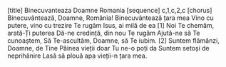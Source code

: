 [title] Binecuvanteaza Doamne Romania
[sequence] c,1,c,2,c
[chorus]
Binecuvântează, Doamne, România!
Binecuvântează țara mea
Vino cu putere, vino cu trezire
Te rugăm Isus, ai milă de ea
[1]
Noi Te chemăm, arată-Ți puterea
Dă-ne credință, din nou Te rugăm
Ajută-ne să Te cunoaștem,
Să Te-ascultăm, Doamne, să Te iubim.
[2]
Suntem flămânzi, Doamne, de Tine
Pâinea vieții doar Tu ne-o poți da
Suntem setoși de neprihănire
Lasă să plouă apa vieții-n țara mea.

